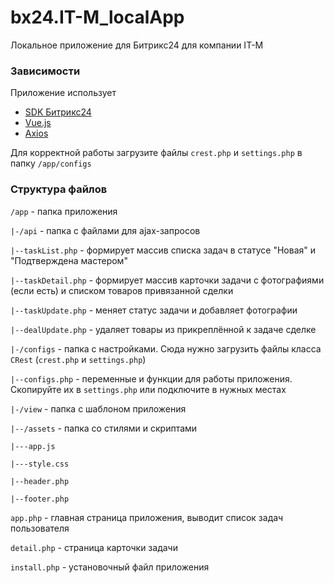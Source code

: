 # bx24.IT-M_localApp

Локальное приложение для Битрикс24 для компании IT-M

### Зависимости

Приложение использует

* [SDK Битрикс24](https://github.com/bitrix-tools/crest)
* [Vue.js](https://vuejs.org/)
* [Axios](https://github.com/axios/axios)

Для корректной работы загрузите файлы `crest.php` и `settings.php` в папку `/app/configs`

### Структура файлов

`/app` - папка приложения

`|-/api` - папка с файлами для ajax-запросов

`|--taskList.php` - формирует массив списка задач в статусе "Новая" и "Подтверждена мастером"

`|--taskDetail.php` - формирует массив карточки задачи с фотографиями (если есть) и списком товаров привязанной сделки

`|--taskUpdate.php` - меняет статус задачи и добавляет фотографии

`|--dealUpdate.php` - удаляет товары из прикреплённой к задаче сделке

`|-/configs` - папка с настройками. Сюда нужно загрузить файлы класса `CRest` (`crest.php` и `settings.php`)

`|--configs.php` - переменные и функции для работы приложения. Скопируйте их в `settings.php` или подключите в нужных местах

`|-/view` - папка с шаблоном приложения

`|--/assets` - папка со стилями и скриптами

`|---app.js`

`|---style.css`

`|--header.php`

`|--footer.php`

`app.php` - главная страница приложения, выводит список задач пользователя

`detail.php` - страница карточки задачи

`install.php` - установочный файл приложения
